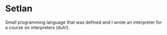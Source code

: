 # Setlan

Small programming language that was defined and I wrote 
an interpreter for a course on interpreters (duh!).
